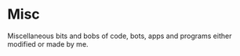 # Misc
Miscellaneous bits and bobs of code, bots, apps and programs either modified or made by me. 
